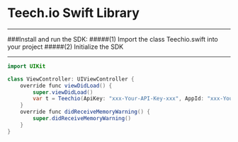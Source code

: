 Teech.io Swift Library
=========
-----
###Install and run the SDK:
#####(1) Import the class Teechio.swift into your project
#####(2) Initialize the SDK

----
```java
import UIKit

class ViewController: UIViewController {
    override func viewDidLoad() {
        super.viewDidLoad()
        var t = Teechio(ApiKey: "xxx-Your-API-Key-xxx", AppId: "xxx-Your-APP-ID-xxx")
    }
    override func didReceiveMemoryWarning() {
        super.didReceiveMemoryWarning()
    }
}
```
